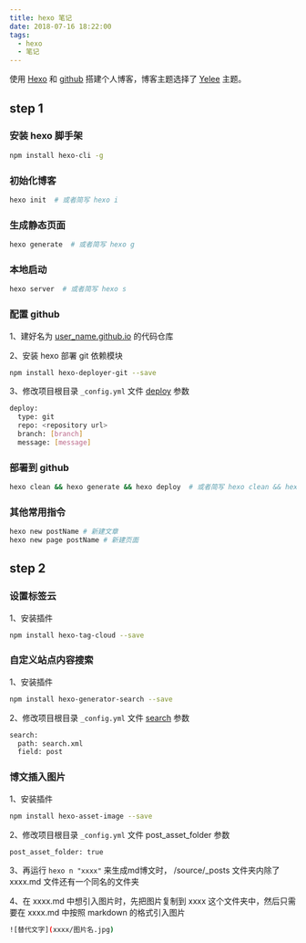 ```yaml
---
title: hexo 笔记
date: 2018-07-16 18:22:00
tags:
  - hexo
  - 笔记
---
```

使用 [Hexo](https://hexo.io/) 和 [github](https://github.com/liaoyajun) 搭建个人博客，博客主题选择了 [Yelee](http://moxfive.coding.me/yelee/) 主题。

## step 1

### 安装 hexo 脚手架

``` bash
npm install hexo-cli -g
```

### 初始化博客

``` bash
hexo init  # 或者简写 hexo i
```

### 生成静态页面

``` bash
hexo generate  # 或者简写 hexo g
```

### 本地启动

``` bash
hexo server  # 或者简写 hexo s
```

### 配置 github

1、建好名为 [user_name.github.io](https://github.com/liaoyajun/liaoyajun.github.io) 的代码仓库

2、安装 hexo 部署 git 依赖模块
``` bash
npm install hexo-deployer-git --save
```

3、修改项目根目录 `_config.yml` 文件 [deploy](https://hexo.io/docs/deployment.html) 参数
``` bash
deploy:
  type: git
  repo: <repository url>
  branch: [branch]
  message: [message]
```

### 部署到 github

``` bash
hexo clean && hexo generate && hexo deploy  # 或者简写 hexo clean && hexo g && hexo d
```

### 其他常用指令

``` bash
hexo new postName # 新建文章
hexo new page postName # 新建页面
```

## step 2

### 设置标签云

1、安装插件
``` bash
npm install hexo-tag-cloud --save
```

### 自定义站点内容搜索

1、安装插件
``` bash
npm install hexo-generator-search --save
```

2、修改项目根目录 `_config.yml` 文件 [search](https://github.com/wzpan/hexo-generator-search) 参数
``` bash
search:
  path: search.xml
  field: post
```

### 博文插入图片

1、安装插件
``` bash
npm install hexo-asset-image --save
```

2、修改项目根目录 `_config.yml` 文件 post_asset_folder 参数
``` bash
post_asset_folder: true
```

3、再运行 `hexo n "xxxx"` 来生成md博文时， /source/\_posts 文件夹内除了 xxxx.md 文件还有一个同名的文件夹

4、在 xxxx.md 中想引入图片时，先把图片复制到 xxxx 这个文件夹中，然后只需要在 xxxx.md 中按照 markdown 的格式引入图片
``` bash
![替代文字](xxxx/图片名.jpg)
```

